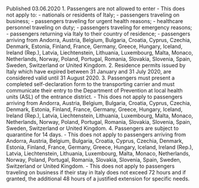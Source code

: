 Published 03.06.2020
1.&#32;Passengers&#32;are&#32;not&#32;allowed&#32;to&#32;enter
-&#32;This&#32;does&#32;not&#32;apply&#32;to:
-&#32;nationals&#32;or&#32;residents&#32;of&#32;Italy;
-&#32;passengers&#32;traveling&#32;on&#32;business;
-&#32;passengers&#32;traveling&#32;for&#32;urgent&#32;health&#32;reasons;
-&#32;healthcare&#32;personnel&#32;traveling&#32;on&#32;duty;
-&#32;passengers&#32;traveling&#32;for&#32;emergency&#32;reasons;
-&#32;passengers&#32;returning&#32;via&#32;Italy&#32;to&#32;their&#32;country&#32;of&#32;residence;
-&#32;passengers&#32;arriving&#32;from&#32;Andorra,&#32;Austria,&#32;Belgium,&#32;Bulgaria,&#32;Croatia,&#32;Cyprus,&#32;Czechia,&#32;Denmark,&#32;Estonia,&#32;Finland,&#32;France,&#32;Germany,&#32;Greece,&#32;Hungary,&#32;Iceland,&#32;Ireland&#32;(Rep.),&#32;Latvia,&#32;Liechtenstein,&#32;Lithuania,&#32;Luxembourg,&#32;Malta,&#32;Monaco,&#32;Netherlands,&#32;Norway,&#32;Poland,&#32;Portugal,&#32;Romania,&#32;Slovakia,&#32;Slovenia,&#32;Spain,&#32;Sweden,&#32;Switzerland&#32;or&#32;United&#32;Kingdom.
2.&#32;Residence&#32;permits&#32;issued&#32;by&#32;Italy&#32;which&#32;have&#32;expired&#32;between&#32;31&#32;January&#32;and&#32;31&#32;July&#32;2020,&#32;are&#32;considered&#32;valid&#32;until&#32;31&#32;August&#32;2020.
3.&#32;Passengers&#32;must&#32;present&#32;a&#32;completed&#32;self-declaration&#32;form&#32;to&#32;the&#32;transporting&#32;carrier&#32;and&#32;must&#32;communicate&#32;their&#32;entry&#32;to&#32;the&#32;Department&#32;of&#32;Prevention&#32;at&#32;local&#32;health&#32;units&#32;(ASL)&#32;of&#32;the&#32;entrance&#32;district.&#32;
-&#32;This&#32;does&#32;not&#32;apply&#32;to&#32;passengers&#32;arriving&#32;from&#32;Andorra,&#32;Austria,&#32;Belgium,&#32;Bulgaria,&#32;Croatia,&#32;Cyprus,&#32;Czechia,&#32;Denmark,&#32;Estonia,&#32;Finland,&#32;France,&#32;Germany,&#32;Greece,&#32;Hungary,&#32;Iceland,&#32;Ireland&#32;(Rep.),&#32;Latvia,&#32;Liechtenstein,&#32;Lithuania,&#32;Luxembourg,&#32;Malta,&#32;Monaco,&#32;Netherlands,&#32;Norway,&#32;Poland,&#32;Portugal,&#32;Romania,&#32;Slovakia,&#32;Slovenia,&#32;Spain,&#32;Sweden,&#32;Switzerland&#32;or&#32;United&#32;Kingdom.&#32;
4.&#32;Passengers&#32;are&#32;subject&#32;to&#32;quarantine&#32;for&#32;14&#32;days.&#32;
-&#32;This&#32;does&#32;not&#32;apply&#32;to&#32;passengers&#32;arriving&#32;from&#32;Andorra,&#32;Austria,&#32;Belgium,&#32;Bulgaria,&#32;Croatia,&#32;Cyprus,&#32;Czechia,&#32;Denmark,&#32;Estonia,&#32;Finland,&#32;France,&#32;Germany,&#32;Greece,&#32;Hungary,&#32;Iceland,&#32;Ireland&#32;(Rep.),&#32;Latvia,&#32;Liechtenstein,&#32;Lithuania,&#32;Luxembourg,&#32;Malta,&#32;Monaco,&#32;Netherlands,&#32;Norway,&#32;Poland,&#32;Portugal,&#32;Romania,&#32;Slovakia,&#32;Slovenia,&#32;Spain,&#32;Sweden,&#32;Switzerland&#32;or&#32;United&#32;Kingdom.&#32;
-&#32;This&#32;does&#32;not&#32;apply&#32;to&#32;passengers&#32;traveling&#32;on&#32;business&#32;if&#32;their&#32;stay&#32;in&#32;Italy&#32;does&#32;not&#32;exceed&#32;72&#32;hours&#32;and&#32;if&#32;granted,&#32;the&#32;additional&#32;48&#32;hours&#32;of&#32;a&#32;justified&#32;extension&#32;for&#32;specific&#32;needs.

